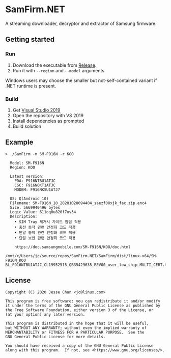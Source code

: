 # SamFirm.NET

A streaming downloader, decryptor and extractor of Samsung firmware.

## Getting started

### Run

1. Download the executable from [Release](https://github.com/jesec/samfirm.net/releases).
1. Run it with `--region` and `--model` arguments.

Windows users may choose the smaller but not-self-contained variant if .NET runtime is present.

### Build

1. Get [Visual Studio 2019](https://visualstudio.microsoft.com/vs/)
1. Open the repository with VS 2019
1. Install dependencies as prompted
1. Build solution

## Example

```
> ./SamFirm -m SM-F916N -r KOO

  Model: SM-F916N
  Region: KOO

  Latest version:
    PDA: F916NTBU1ATJC
    CSC: F916NOKT1ATJC
    MODEM: F916NKSU1ATJ7

  OS: Q(Android 10)
  Filename: SM-F916N_10_20201028094404_saezf08xjk_fac.zip.enc4
  Size: 5669940496 bytes
  Logic Value: 611oq0u820f7uv34
  Description:
    • SIM Tray 제거시 가이드 팝업 적용
    • 충전 동작 관련 안정화 코드 적용
    • 단말 동작 관련 안정화 코드 적용
    • 단말 보안 관련 안정화 코드 적용

    https://doc.samsungmobile.com/SM-F916N/KOO/doc.html

/mnt/c/Users/jc/source/repos/SamFirm.NET/SamFirm/dist/linux-x64/SM-F916N_KOO
BL_F916NTBU1ATJC_CL19952515_QB35429635_REV00_user_low_ship_MULTI_CERT.tar.md5
```

## License

```
Copyright (C) 2020 Jesse Chan <jc@linux.com>

This program is free software: you can redistribute it and/or modify
it under the terms of the GNU General Public License as published by
the Free Software Foundation, either version 3 of the License, or
(at your option) any later version.

This program is distributed in the hope that it will be useful,
but WITHOUT ANY WARRANTY; without even the implied warranty of
MERCHANTABILITY or FITNESS FOR A PARTICULAR PURPOSE.  See the
GNU General Public License for more details.

You should have received a copy of the GNU General Public License
along with this program.  If not, see <https://www.gnu.org/licenses/>.
```
